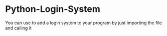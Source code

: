 # Python-Login-System

You can use to add a login system to your program by just importing the file and calling it
